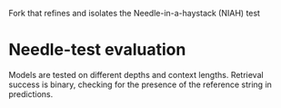 Fork that refines and isolates the Needle-in-a-haystack (NIAH) test

# Needle-test evaluation
Models are tested on different depths and context lengths. Retrieval success is binary, checking for the presence of the reference string in predictions.
